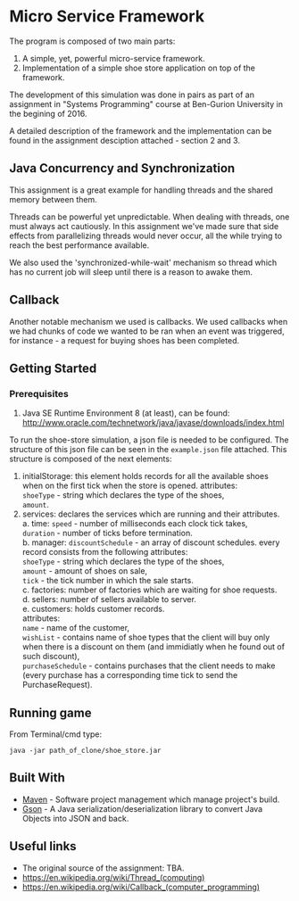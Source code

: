 # Micro Service Framework

The program is composed of two main parts:
1. A simple, yet, powerful micro-service framework.
2. Implementation of a simple shoe store application on top of the framework.

The development of this simulation was done in pairs as part of an assignment in "Systems Programming" course at Ben-Gurion University in the begining of 2016.

A detailed description of the framework and the implementation can be found in the assignment desciption attached - section 2 and 3.

## Java Concurrency and Synchronization
This assignment is a great example for handling threads and the shared memory between them.

Threads can be powerful yet unpredictable. When dealing with threads, one must always act cautiously.
In this assignment we've made sure that side effects from parallelizing threads would never occur, all the while trying to reach the best performance available.

We also used the 'synchronized-while-wait' mechanism so thread which has no current job will sleep until there is a reason to awake them.

## Callback
Another notable mechanism we used is callbacks. We used callbacks when we had chunks of code we wanted to be ran when an event was triggered,
for instance - a request for buying shoes has been completed.

## Getting Started
### Prerequisites

1. Java SE Runtime Environment 8 (at least), can be found: 
	http://www.oracle.com/technetwork/java/javase/downloads/index.html
	
To run the shoe-store simulation, a json file is needed to be configured.
The structure of this json file can be seen in the `example.json` file attached.
This structure is composed of the next elements:
1. initialStorage: this element holds records for all the available shoes when on the first tick when the store is opened.
	attributes:</br>
	`shoeType` - string which declares the type of the shoes,</br>
	`amount`.</br>
2. services: declares the services which are running and their attributes.</br>
	a. time: `speed` - number of milliseconds each clock tick takes,</br>
			 `duration` - number of ticks before termination.</br>
	b. manager: `discountSchedule` - an array of discount schedules. every record consists from the following attributes:</br>
					`shoeType` - string which declares the type of the shoes,</br>
					`amount` - amount of shoes on sale,</br>
					`tick` - the tick number in which the sale starts.</br>
	c. factories: number of factories which are waiting for shoe requests.</br>
	d. sellers: number of sellers available to server.</br>
	e. customers: holds customer records. </br>
		attributes: </br>
			`name` - name of the customer,</br>
			`wishList` - contains name of shoe types that the client will buy only when there is a discount on them (and immidiatly when he found out of such discount),</br>
			`purchaseSchedule` - contains purchases that the client needs to make (every purchase has a corresponding time tick to send the PurchaseRequest).</br>

## Running game

From Terminal/cmd type:
```
java -jar path_of_clone/shoe_store.jar
```

## Built With

* [Maven](https://maven.apache.org/) - Software project management which manage project's build.
* [Gson](https://github.com/google/gson) - A Java serialization/deserialization library to convert Java Objects into JSON and back.

## Useful links

* The original source of the assignment: TBA.
* https://en.wikipedia.org/wiki/Thread_(computing)
* https://en.wikipedia.org/wiki/Callback_(computer_programming)
